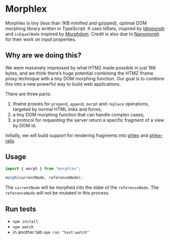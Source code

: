 # Morphlex

Morphlex is tiny (less than 1KB minified and gzipped), optimal DOM morphing library written in TypeScript. It uses IdSets, inspired by [Idiomorph](https://github.com/bigskysoftware/idiomorph) and `isEqualNode` inspired by [Morphdom](https://github.com/patrick-steele-idem/morphdom). Credit is also due to [Nanomorph](https://github.com/choojs/nanomorph) for their work on input properties.

## Why are we doing this?

We were massively impressed by what HTMZ made possible in just 166 bytes, and we think there’s huge potential combining the HTMZ iframe proxy technique with a tiny DOM morphing function. Our goal is to combine this into a new powerful way to build web applications.

There are three parts:

1. iframe proxies for `prepend`, `append`, `morph` and `replace` operations, targeted by normal HTML links and forms;
2. a tiny DOM morphing function that can handle complex cases;
3. a protocol for requesting the server return a specific fragment of a view by DOM id.

Initially, we will build support for rendering fragments into [phlex](https://github.com/phlex-ruby/phlex) and [phlex-rails](https://github.com/phlex-ruby/phlex-rails).

## Usage

```javascript
import { morph } from "morphlex";

morph(currentNode, referenceNode);
```

The `currentNode` will be morphed into the state of the `referenceNode`. The `referenceNode` will not be mutated in this process.

## Run tests

- `npm install`
- `npm watch`
- in another tab `npm run "test:watch"`
